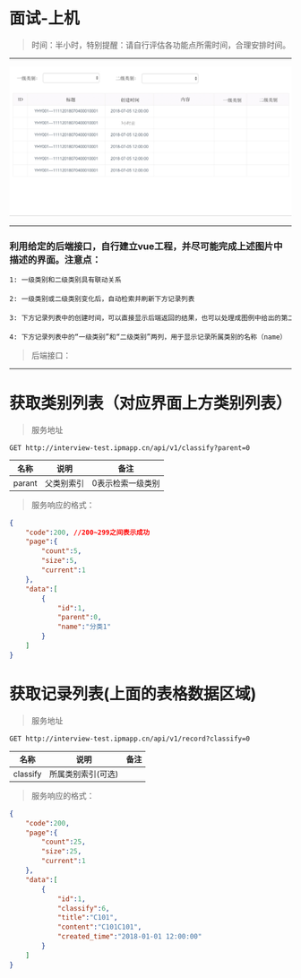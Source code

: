 # 面试-上机
>时间：半小时，特别提醒：请自行评估各功能点所需时间，合理安排时间。
---
![效果图](1.png)

---

### 利用给定的后端接口，自行建立vue工程，并尽可能完成上述图片中描述的界面。注意点：
``` bash
1: 一级类别和二级类别具有联动关系

2: 一级类别或二级类别变化后，自动检索并刷新下方记录列表

3: 下方记录列表中的创建时间，可以直接显示后端返回的结果，也可以处理成图例中给出的第二行数据的形式（计算后端返回的时间距离当前时间的间隔）

4: 下方记录列表中的“一级类别”和“二级类别”两列，用于显示记录所属类别的名称（name）
```

> 后端接口：

---

# 获取类别列表（对应界面上方类别列表）

> 服务地址
``` html
GET http://interview-test.ipmapp.cn/api/v1/classify?parent=0
```

| 名称  | 说明  | 备注
|:----:|:----:|:----:|
|parant|父类别索引|0表示检索一级类别

> 服务响应的格式：
``` json
{
    "code":200, //200~299之间表示成功
    "page":{
        "count":5,
        "size":5,
        "current":1
    },
    "data":[
        {
            "id":1,
            "parent":0,
            "name":"分类1"
        }
    ]
}
```

# 获取记录列表(上面的表格数据区域)


> 服务地址
``` html
GET http://interview-test.ipmapp.cn/api/v1/record?classify=0
```

| 名称  | 说明  | 备注
|:----:|:----:|:----:|
|classify|所属类别索引(可选)||
> 服务响应的格式：
``` json
{
    "code":200,
    "page":{
        "count":25,
        "size":25,
        "current":1
    },
    "data":[
        {
            "id":1,
            "classify":6,
            "title":"C101",
            "content":"C101C101",
            "created_time":"2018-01-01 12:00:00"
        }
    ]
}
```

